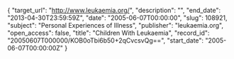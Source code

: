 {
  "target_url": "http://www.leukaemia.org/", 
  "description": "", 
  "end_date": "2013-04-30T23:59:59Z", 
  "date": "2005-06-07T00:00:00", 
  "slug": 108921, 
  "subject": "Personal Experiences of Illness", 
  "publisher": "leukaemia.org", 
  "open_access": false, 
  "title": "Children With Leukaemia", 
  "record_id": "20050607T000000/KOB0oTbi6b50+2qCvcsvQg==", 
  "start_date": "2005-06-07T00:00:00Z"
}

